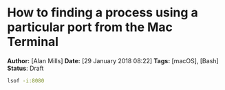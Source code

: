 # How to finding a process using a particular port from the Mac Terminal
**Author:** [Alan Mills]
**Date:** [29 January 2018 08:22]
**Tags:** [macOS], [Bash]
**Status**: Draft

``` bash
lsof -i:8080
````
